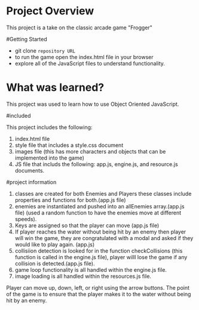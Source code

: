 # Project Overview

This project is a take on the classic arcade game "Frogger"

#Getting Started

* git clone `repository URL`
* to run the game open the index.html file in your browser
* explore all of the JavaScript files to understand functionality.


# What was learned?

This project was used to learn how to use Object Oriented JavaScript.


#included

This project includes the following:
1. index.html file
2. style file that includes a style.css document
3. images file (this has more characters and objects that can be implemented into the game)
4. JS file that includs the following: app.js, engine.js, and resource.js documents.

#project information

1. classes are created for both Enemies and Players these classes include properties and functions for both.(app.js file)
2. enemies are instantiated and pushed into an allEnemies array.(app.js file) (used a random function to have the enemies move at different speeds).
3. Keys are assigned so that the player can move (app.js file)
4. If player reaches the water without being hit by an enemy then player will win the game, they are congratulated with a modal and asked if they would like to play again. (app.js)
5. collisiion detection is looked for in the function checkCollisions (this function is called in the engine.js file), player willl lose the game if any collision is detected.(app.js file).
6. game loop functionality is all handled within the engine.js file.
7. image loading is all handled within the resources.js file.

Player can move up, down, left, or right using the arrow buttons. The point of the game is to ensure that the player makes it to the water without being hit by an enemy.
 



